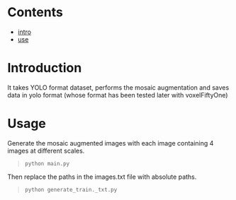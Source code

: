 # Contents

 - [intro](#introduction)
 - [use](#usage)

# Introduction 

It takes YOLO format dataset, performs the mosaic augmentation and saves data in yolo format (whose format has been tested later with voxelFiftyOne)


# Usage

Generate the mosaic augmented images with each image containing 4 images at different scales.

> `python main.py` 

Then replace the paths in the images.txt file with absolute paths.

> `python generate_train._txt.py`
